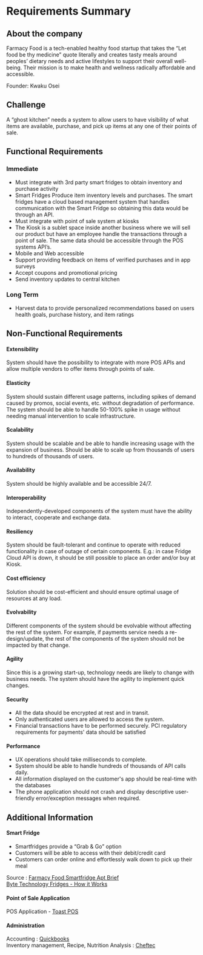 # Requirements Summary

## About the company

Farmacy Food is a tech-enabled healthy food startup that takes the “Let food be thy medicine” quote literally and creates tasty meals around peoples’ dietary needs and active lifestyles to support their overall well-being. Their mission is to make health and wellness radically affordable and accessible.

Founder: Kwaku Osei

## Challenge

A “ghost kitchen” needs a system to allow users to have visibility of what items are available, purchase, and pick up items at any one of their points of sale.

## Functional Requirements

### Immediate

-	Must integrate with 3rd party smart fridges to obtain inventory and purchase activity
-	Smart Fridges Produce item inventory levels and purchases. The smart fridges have a cloud based management system that handles communication with the Smart Fridge so obtaining this data would be through an API.
-   Must integrate with point of sale system at kiosks
-	The Kiosk is a sublet space inside another business where we will sell our product but have an employee handle the transactions through a point of sale. The same data should be accessible through the POS systems API’s.
-   Mobile and Web accessible
-	Support providing feedback on items of verified purchases and in app surveys
-	Accept coupons and promotional pricing
-	Send inventory updates to central kitchen

### Long Term

-	Harvest data to provide personalized recommendations based on users health goals, purchase history, and item ratings

## Non-Functional Requirements

#### Extensibility
System should have the possibility to integrate with more POS APIs and allow multiple vendors to offer items through points of sale. 

#### Elasticity
System should sustain different usage patterns, including spikes of demand caused by promos, social events, etc. without degradation of performance. The system should be able to handle 50-100% spike in usage without needing manual intervention to scale infrastructure.

#### Scalability
System should be scalable and be able to handle increasing usage with the expansion of business. Should be able to scale up from thousands of users to hundreds of thousands of users.

#### Availability
System should be highly available and be accessible 24/7.

#### Interoperability
Independently-developed components of the system must have the ability to interact, cooperate and exchange data.

#### Resiliency
System should be fault-tolerant and continue to operate with reduced functionality in case of outage of certain components. E.g.: in case Fridge Cloud API is down, it should be still possible to place an order and/or buy at Kiosk.

#### Cost efficiency
Solution should be cost-efficient and should ensure optimal usage of resources at any load.

#### Evolvability 
Different components of the system should be evolvable without affecting the rest of the system. For example, if payments service needs a re-design/update, the rest of the components of the system should not be impacted by that change.

#### Agility
Since this is a growing start-up, technology needs are likely to change with business needs. The system should have the agility to implement quick changes.

#### Security

- All the data should be encrypted at rest and in transit.
- Only authenticated users are allowed to access the system.
- Financial transactions have to be performed securely. PCI regulatory requirements for payments' data should be satisfied

#### Performance
- UX operations should take milliseconds to complete.
- System should be able to handle hundreds of thousands of API calls daily. 
- All information displayed on the customer's app should be real-time with the databases 
- The phone application should not crash and display descriptive user-friendly error/exception messages when required.


## Additional Information

#### Smart Fridge
-   Smartfridges provide a “Grab & Go” option
-   Customers will be able to access with their debit/credit card
-   Customers can order online and effortlessly walk down to pick up their meal

Source : [Farmacy Food Smartfridge Apt Brief](https://github.com/mtykhenko/davinci-kata/blob/master/requirements/Farmacy%20Food%20Smartfridge%20Apt%20Brief.pdf)
         <br/>[Byte Technology Fridges - How it Works](https://bytetechnology.co/#how-it-works)
         
#### Point of Sale Application

POS Application - [Toast POS](https://pos.toasttab.com)

#### Administration

Accounting : [Quickbooks](quickbooks.intuit.com)
<br/>Inventory management, Recipe, Nutrition Analysis : [Cheftec](https://www.cheftec.com/)

                                        